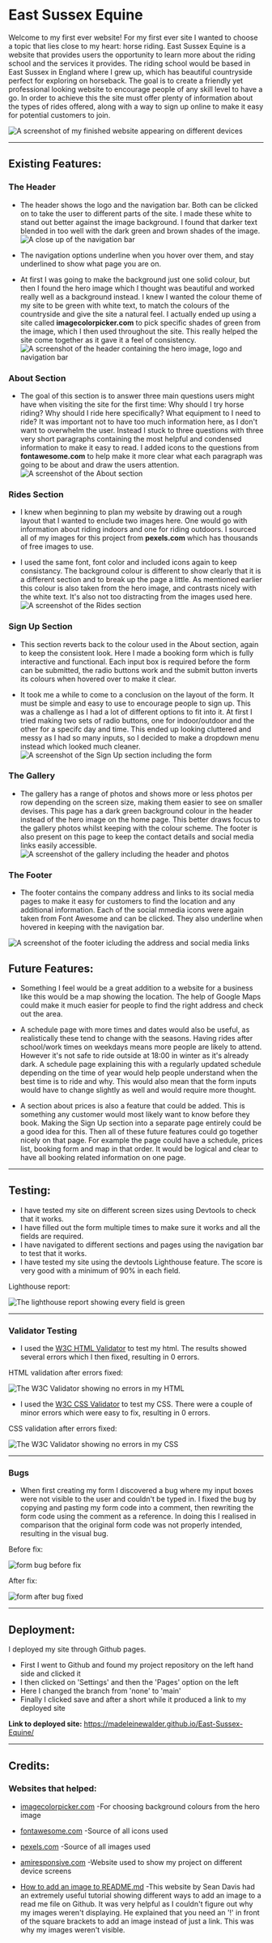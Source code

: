 # East Sussex Equine

Welcome to my first ever website! For my first ever site I wanted to choose a topic that lies close to my heart: horse riding. East Sussex Equine is a website that provides users the opportunity to learn more about the riding school and the services it provides. The riding school would be based in East Sussex in England where I grew up, which has beautiful countryside perfect for exploring on horseback. The goal is to create a friendly yet professional looking website to encourage people of any skill level to have a go. In order to achieve this the site must offer plenty of information about the types of rides offered, along with a way to sign up online to make it easy  for potential customers to join. 

![A screenshot of my finished website appearing on different devices](./assest/images/finished.jpg)

---

## Existing Features:

### The Header

- The header shows the logo and the navigation bar. Both can be clicked on to take the user to different parts of the site. I made these white to stand out better against the image background. I found that darker text blended in too well with the dark green and brown shades of the image. 
![A close up of the navigation bar](./assest/images/nav.jpg)

- The navigation options underline when you hover over them, and stay underlined to show what page you are on.

- At first I was going to make the background just one solid colour, but then I found the hero image which I thought was beautiful and worked really well as a background instead. I knew I wanted the colour theme of my site to be green with white text, to match the colours of the countryside and give the site a natural feel. I actually ended up using a site called **imagecolorpicker.com** to pick specific shades of green from the image, which I then used throughout the site. This really helped the site come together as it gave it a feel of consistency.
![A screenshot of the header containing the hero image, logo and navigation bar](./assest/images/header.jpg)

### About Section

- The goal of this section is to answer three main questions users might have when visiting the site for the first time: Why should I try horse riding? Why should I ride here specifically? What equipment to I need to ride? It was important not to have too much information here, as I don't want to overwhelm the user. Instead I stuck to three questions with three very short paragraphs containing the most helpful and condensed information to make it easy to read. I added icons to the questions from **fontawesome.com** to help make it more clear what each paragraph was going to be about and draw the users attention.
![A screenshot of the About section](./assest/images/about.jpg)

### Rides Section

- I knew when beginning to plan my website by drawing out a rough layout that I wanted to enclude two images here. One would go with information about riding indoors and one for riding outdoors. I sourced all of my images for this project from **pexels.com** which has thousands of free images to use.

- I used the same font, font color and included icons again to keep consistancy. The background colour is different to show clearly that it is a different section and to break up the page a little. As mentioned earlier this colour is also taken from the hero image, and contrasts nicely with the white text. It's also not too distracting from the images used here.
![A screenshot of the Rides section](./assest/images/rides.jpg)

### Sign Up Section

- This section reverts back to the colour used in the About section, again to keep the consistent look. Here I made a booking form which is fully interactive and functional. Each input box is required before the form can be submitted, the radio buttons work and the submit button inverts its colours when hovered over to make it clear.

- It took me a while to come to a conclusion on the layout of the form. It must be simple and easy to use to encourage people to sign up. This was a challenge as I had a lot of different options to fit into it. At first I tried making two sets of radio buttons, one for indoor/outdoor and the other for a specifc day and time. This ended up looking cluttered and messy as I had so many inputs, so I decided to make a dropdown menu instead which looked much cleaner. 
![A screenshot of the Sign Up section including the form](./assest/images/signup.jpg)

### The Gallery

- The gallery has a range of photos and shows more or less photos per row depending on the screen size, making them easier to see on smaller devises. This page has a dark green background colour in the header instead of the hero image on the home page. This better draws focus to the gallery photos whilst keeping with the colour scheme. The footer is also present on this page to keep the contact details and social media links easily accessible. 
![A screenshot of the gallery including the header and photos](./assest/images/gallery.jpg)

### The Footer

- The footer contains the company address and links to its social media pages to make it easy for customers to find the location and any additional information. Each of the social mmedia icons were again taken from Font Awesome and can be clicked. They also underline when hovered in keeping with the navigation bar.

![A screenshot of the footer icluding the address and social media links](./assest/images/footer.jpg)

## Future Features:

- Something I feel would be a great addition to a website for a business like this would be a map showing the location. The help of Google Maps could make it much easier for people to find the right address and check out the area.

- A schedule page with more times and dates would also be useful, as realistically these tend to change with the seasons. Having rides after school/work times on weekdays means more people are likely to attend. However it's not safe to ride outside at 18:00 in winter as it's already dark. A schedule page explaining this with a regularly updated schedule depending on the time of year would help people understand when the best time is to ride and why. This would also mean that the form inputs would have to change slightly as well and would require more thought.

- A section about prices is also a feature that could be added. This is something any customer would most likely want to know before they book. Making the Sign Up section into a separate page entirely could be a good idea for this. Then all of these future features could go together nicely on that page. For example the page could have a schedule, prices list, booking form and map in that order. It would be logical and clear to have all booking related information on one page.

---

## Testing: 

- I have tested my site on different screen sizes using Devtools to check that it works.
- I have filled out the form multiple times to make sure it works and all the fields are required.
- I have navigated to different sections and pages using the navigation bar to test that it works.
- I have tested my site using the devtools Lighthouse feature. The score is very good with a minimum of 90% in each field.

Lighthouse report:

![The lighthouse report showing every field is green](./assest/images/lighthouse2.jpg)

---

### Validator Testing

- I used the [W3C HTML Validator](https://validator.w3.org/#validate_by_input) to test my html. The results showed several errors which I then fixed, resulting in 0 errors.

HTML validation after errors fixed:

![The W3C Validator showing no errors in my HTML](./assest/images/html-validator.jpg)

- I used the [W3C CSS Validator](https://jigsaw.w3.org/css-validator/#validate_by_input) to test my CSS. There were a couple of minor errors which were easy to fix, resulting in 0 errors.

CSS validation after errors fixed:

![The W3C Validator showing no errors in my CSS](./assest/images/cssvalidator2.jpg)

---

### Bugs

- When first creating my form I discovered a bug where my input boxes were not visible to the user and couldn't be typed in.
I fixed the bug by copying and pasting my form code into a comment, then rewriting the form code using the comment as a reference. In doing this I realised in comparison that the original form code was not properly intended, resulting in the visual bug.

Before fix:

![form bug before fix](./assest/images/formbug1.jpg)

After fix:

![form after bug fixed](./assest/images/form%20bug6.jpg)

---

## Deployment:

I deployed my site through Github pages.
- First I went to Github and found my project repository on the left hand side and clicked it
- I then clicked on 'Settings' and then the 'Pages' option on the left   
- Here I changed the branch from 'none' to 'main'
- Finally I clicked save and after a short while it produced a link to my deployed site

**Link to deployed site:**
https://madeleinewalder.github.io/East-Sussex-Equine/ 

---

## Credits:

### Websites that helped:

- [imagecolorpicker.com](https://imagecolorpicker.com/en) -For choosing background colours from the hero image

- [fontawesome.com](https://fontawesome.com/) -Source of all icons used

- [pexels.com](https://www.pexels.com/) -Source of all images used

- [amiresponsive.com](https://ui.dev/amiresponsive) -Website used to show my project on different device screens

- [How to add an image to README.md](https://www.seancdavis.com/posts/three-ways-to-add-image-to-github-readme/) -This website by Sean Davis had an extremely useful tutorial showing different ways to add an image to a read me file on Github. It was very helpful as I couldn't figure out why my images weren't displaying. He explained that you need an '!' in front of the square brackets to add an image instead of just a link. This was why my images weren't visible.